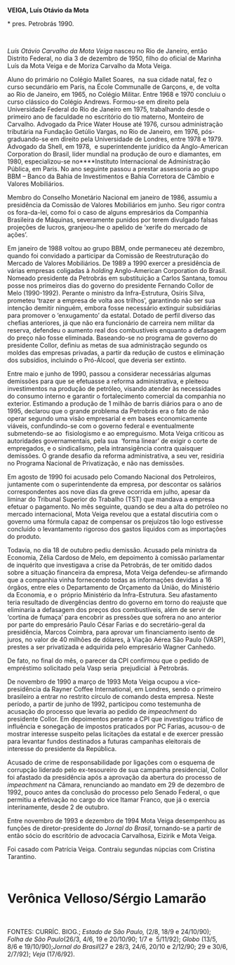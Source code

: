 **VEIGA, Luís Otávio da Mota**

\* pres. Petrobrás 1990.

 

*Luís Otávio Carvalho da Mota Veiga* nasceu no Rio de Janeiro, então
Distrito Federal, no dia 3 de dezembro de 1950, filho do oficial de
Marinha Luís da Mota Veiga e de Moriza Carvalho da Mota Veiga.

Aluno do primário no Colégio Mallet Soares,  na sua cidade natal, fez o
curso secundário em Paris, na École Communalle de Garçons, e, de volta
ao Rio de Janeiro, em 1965, no Colégio Militar. Entre 1968 e 1970
concluiu o curso clássico do Colégio Andrews. Formou-se em direito pela
Universidade Federal do Rio de Janeiro em 1975, trabalhando desde o
primeiro ano de faculdade no escritório do tio materno, Monteiro de
Carvalho. Advogado da Price Water House até 1976, cursou administração
tributária na Fundação Getúlio Vargas, no Rio de Janeiro, em 1976,
pós-graduando-se em direito pela Universidade de Londres, entre 1978 e
1979. Advogado da Shell, em 1978,  e superintendente jurídico da
Anglo-American Corporation do Brasil, líder mundial na produção de ouro
e diamantes, em 1980, especializou-se no****Instituto Internacional de
Administração Pública, em Paris. No ano seguinte passou a prestar
assessoria ao grupo BBM – Banco da Bahia de Investimentos e Bahia
Corretora de Câmbio e Valores Mobiliários.

Membro do Conselho Monetário Nacional em janeiro de 1986, assumiu a
presidência da Comissão de Valores Mobiliários em junho. Seu rigor
contra os fora-da-lei, como foi o caso de alguns empresários da
Companhia Brasileira de Máquinas, severamente punidos por terem
divulgado falsas projeções de lucros, granjeou-lhe o apelido de ‘xerife
do mercado de ações’.

Em janeiro de 1988 voltou ao grupo BBM, onde permaneceu até dezembro,
quando foi convidado a participar da Comissão de Reestruturação do
Mercado de Valores Mobiliários. De 1989 a 1990 exercer a presidência de
várias empresas coligadas à *holding* Anglo-American Corporation do
Brasil. Nomeado presidente da Petrobrás em substituição a Carlos
Santana, tomou posse nos primeiros dias do governo do presidente
Fernando Collor de Melo (1990-1992). Perante o ministro da
Infra-Estrutura, Osíris Silva, prometeu ‘trazer a empresa de volta aos
trilhos’, garantindo não ser sua intenção demitir ninguém, embora fosse
necessário extinguir subsidiárias para promover o ‘enxugamento’ da
estatal. Dotado de perfil diverso das chefias anteriores, já que não era
funcionário de carreira nem militar da reserva, defendeu o aumento real
dos combustíveis enquanto a defasagem do preço não fosse eliminada.
Baseando-se no programa de governo do presidente Collor, definiu as
metas de sua administração segundo os moldes das empresas privadas, a
partir da redução de custos e eliminação dos subsídios, incluindo o
Pró-Álcool, que deveria ser extinto.

Entre maio e junho de 1990, passou a considerar necessárias algumas
demissões para que se efetuasse a reforma administrativa, e pleiteou
investimentos na produção de petróleo, visando atender às necessidades
do consumo interno e garantir o fortalecimento comercial da companhia no
exterior. Estimando a produção de 1 milhão de barris diários para o ano
de 1995, declarou que o grande problema da Petrobrás era o fato de não
operar segundo uma visão empresarial e em bases economicamente viáveis,
confundindo-se com o governo federal e eventualmente submetendo-se ao 
fisiologismo e ao empreguismo. Mota Veiga criticou as autoridades
governamentais, pela sua  ‘forma linear’ de exigir o corte de
empregados, e o sindicalismo, pela intransigência contra quaisquer
demissões. O grande desafio da reforma administrativa, a seu ver,
residiria no Programa Nacional de Privatização, e não nas demissões.

Em agosto de 1990 foi acusado pelo Comando Nacional dos Petroleiros,
juntamente com o superintendente da empresa, por descontar os salários
correspondentes aos nove dias da greve ocorrida em julho, apesar da
liminar do Tribunal Superior do Trabalho (TST) que mandava a empresa
efetuar o pagamento. No mês seguinte, quando se deu a alta do petróleo
no mercado internacional, Mota Veiga revelou que a estatal discutiria
com o governo uma fórmula capaz de compensar os prejuízos tão logo
estivesse concluído o levantamento rigoroso dos gastos líquidos com as
importações do produto.

Todavia, no dia 18 de outubro pediu demissão. Acusado pela ministra da
Economia, Zélia Cardoso de Melo, em depoimento à comissão parlamentar de
inquérito que investigava a crise da Petrobrás, de ter omitido dados
sobre a situação financeira da empresa, Mota Veiga defendeu-se afirmando
que a companhia vinha fornecendo todas as informações devidas a 16
órgãos, entre eles o Departamento de Orçamento da União, do Ministério
da Economia, e o  próprio Ministério da Infra-Estrutura. Seu afastamento
teria resultado de divergências dentro do governo em torno do reajuste
que eliminaria a defasagem dos preços dos combustíveis, além de servir
de ‘cortina de fumaça’ para encobrir as pressões que sofrera no ano
anterior por parte do empresário Paulo César Farias e do
secretário-geral da presidência, Marcos Coimbra, para aprovar um
financiamento isento de juros, no valor de 40 milhões de dólares, à
Viação Aérea São Paulo (VASP), prestes a ser privatizada e adquirida
pelo empresário Wagner Canhedo.

De fato, no final do mês, o parecer da CPI confirmou que o pedido de
empréstimo solicitado pela Vasp seria  prejudicial  à Petrobrás.

De novembro de 1990 a março de 1993 Mota Veiga ocupou a vice-presidência
da Rayner Coffee International, em Londres, sendo o primeiro brasileiro
a entrar no restrito círculo de comando desta empresa. Neste período, a
partir de junho de 1992, participou como testemunha de acusação do
processo que levaria ao pedido de *impeachment* do presidente Collor. Em
depoimentos perante a CPI que investigou tráfico de influência e
sonegação de impostos praticados por PC Farias, acusou-o de mostrar
interesse suspeito pelas licitações da estatal e de exercer pressão para
levantar fundos destinados a futuras campanhas eleitorais de interesse
do presidente da República.

Acusado de crime de responsabilidade por ligações com o esquema de
corrupção liderado pelo ex-tesoureiro de sua campanha presidencial,
Collor foi afastado da presidência após a aprovação da abertura do
processo de *impeachment* na Câmara, renunciando ao mandato em 29 de
dezembro de 1992, pouco antes da conclusão do processo pelo Senado
Federal, o que permitiu a efetivação no cargo do vice Itamar Franco, que
já o exercia interinamente, desde 2 de outubro.

Entre novembro de 1993 e dezembro de 1994 Mota Veiga desempenhou as
funções de diretor-presidente do *Jornal do Brasil*, tornando-se a
partir de então sócio do escritório de advocacia Carvalhosa, Eizirik e
Mota Veiga.

Foi casado com Patrícia Veiga. Contraiu segundas núpcias com Cristina
Tarantino.

 

Verônica Velloso/Sérgio Lamarão
===============================

 

FONTES: CURRÍC. BIOG.; *Estado de São Paulo,* (2/8, 18/9 e 24/10/90);
*Folha de São Paulo*(26/3, 4/6, 19 e 20/10/90; 1/7 e  5/11/92); *Globo*
(13/5, 8/6 e 19/10/90);*Jornal do Brasil*(27 e 28/3, 24/6, 20/10 e
2/12/90; 29 e 30/6, 2/7/92); *Veja* (17/6/92).
